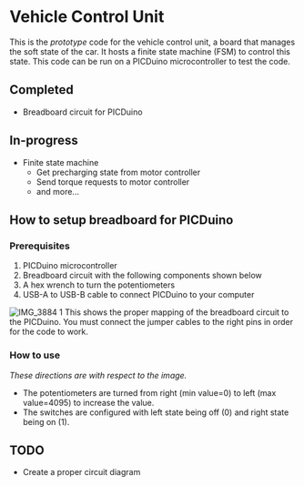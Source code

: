 # Vehicle Control Unit

This is the *prototype* code for the vehicle control unit, a board that manages the soft state of the car. It hosts a finite state machine (FSM) to control this state. This code can be run on a PICDuino microcontroller to test the code.

## Completed
- Breadboard circuit for PICDuino

## In-progress
- Finite state machine
  - Get precharging state from motor controller
  - Send torque requests to motor controller
  - and more...

## How to setup breadboard for PICDuino
### Prerequisites
1. PICDuino microcontroller
2. Breadboard circuit with the following components shown below
3. A hex wrench to turn the potentiometers
4. USB-A to USB-B cable to connect PICDuino to your computer

![IMG_3884 1](https://user-images.githubusercontent.com/72328335/150894564-20cec0b3-8b81-4c29-87c8-1ceceed3ae96.JPG)
This shows the proper mapping of the breadboard circuit to the PICDuino. You must connect the jumper cables to the right pins in order for the code to work.

### How to use
*These directions are with respect to the image.*
- The potentiometers are turned from right (min value=0) to left (max value=4095) to increase the value.
- The switches are configured with left state being off (0) and right state being on (1).

## TODO
- Create a proper circuit diagram
